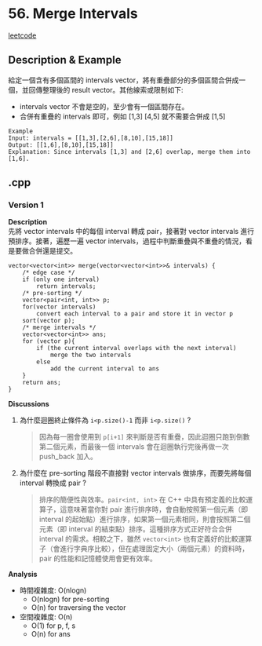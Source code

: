 # 56. Merge Intervals
[leetcode](https://leetcode.com/problems/merge-intervals/description/)
## Description & Example
給定一個含有多個區間的 intervals vector，將有重疊部分的多個區間合併成一個，並回傳整理後的 result vector。其他線索或限制如下:
- intervals vector 不會是空的，至少會有一個區間存在。
- 合併有重疊的 intervals 即可，例如 [1,3] [4,5] 就不需要合併成 [1,5]

```
Example
Input: intervals = [[1,3],[2,6],[8,10],[15,18]]
Output: [[1,6],[8,10],[15,18]]
Explanation: Since intervals [1,3] and [2,6] overlap, merge them into [1,6].
```
## .cpp
### Version 1
**Description**  
先將 vector intervals 中的每個 interval 轉成 pair，接著對 vector intervals 進行預排序。接著，遍歷一遍 vector intervals，過程中判斷重疊與不重疊的情況，看是要做合併還是提交。

```
vector<vector<int>> merge(vector<vector<int>>& intervals) {
    /* edge case */
    if (only one interval)
        return intervals;
    /* pre-sorting */
    vector<pair<int, int>> p;
    for(vector intervals)
        convert each interval to a pair and store it in vector p
    sort(vector p);
    /* merge intervals */
    vector<vector<int>> ans;
    for (vector p){
        if (the current interval overlaps with the next interval)
            merge the two intervals
        else
            add the current interval to ans
    }
    return ans;
}
```

**Discussions**
1. 為什麼迴圈終止條件為 `i<p.size()-1` 而非 `i<p.size()` ?
    > 因為每一圈會使用到 `p[i+1]` 來判斷是否有重疊，因此迴圈只跑到倒數第二個元素，而最後一個 intervals 會在迴圈執行完後再做一次 push_back 加入。  
2. 為什麼在 pre-sorting 階段不直接對 vector intervals 做排序，而要先將每個 interval 轉換成 pair ?
    > 排序的簡便性與效率。`pair<int, int>` 在 C++ 中具有預定義的比較運算子，這意味著當你對 pair 進行排序時，會自動按照第一個元素（即 interval 的起始點）進行排序，如果第一個元素相同，則會按照第二個元素（即 interval 的結束點）排序。這種排序方式正好符合合併 interval 的需求。相較之下，雖然 `vector<int>` 也有定義好的比較運算子（會進行字典序比較），但在處理固定大小（兩個元素）的資料時，pair 的性能和記憶體使用會更有效率。

**Analysis**
- 時間複雜度: O(nlogn)
    - O(nlogn) for pre-sorting
    - O(n) for traversing the vector
- 空間複雜度: O(n)
    - O(1) for p, f, s
    - O(n) for ans
